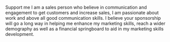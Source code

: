 Support me I am a sales person who believe in  communication and engagement to get customers and increase sales, I am passionate about work and above all good communication skills. I believe your sponsorship will go a long way in helping me enhance my marketing skills, reach a wider demography as well as a financial springboard to aid in my marketing skills development.
